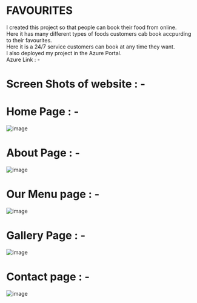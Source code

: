# FAVOURITES
I created this project so that people can book their food from online.\
Here it has many different types of foods customers cab book accpurding to their favourites.\
Here it is a 24/7 service customers can book at any time they want.\
I also deployed my project in the Azure Portal.\
Azure Link : - 

# Screen Shots of website : - 

# Home Page : -
![image](https://user-images.githubusercontent.com/89012661/175474664-7a1d25d8-d372-40f8-a75f-9ade6bf34514.png)

# About Page : - 
![image](https://user-images.githubusercontent.com/89012661/175474711-a5c88b6c-b88b-4dc9-9ab7-34e0d4f699de.png)

# Our Menu page : - 
![image](https://user-images.githubusercontent.com/89012661/175474747-8ddeb605-dd6c-4f31-a048-b99e2bceb2f2.png)

# Gallery Page : -
![image](https://user-images.githubusercontent.com/89012661/175474778-b1ef8932-7531-4317-8023-bf75890462d2.png)

# Contact page : -
![image](https://user-images.githubusercontent.com/89012661/175474817-25edd02e-aebf-4d9f-878a-7bbe3aa9c4c2.png)
